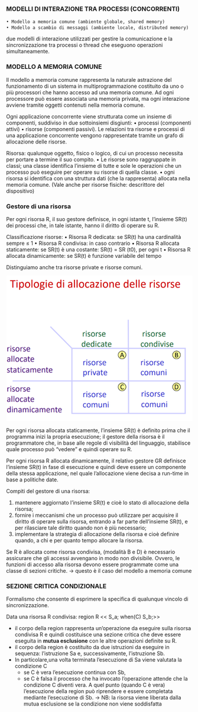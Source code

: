 ### MODELLI DI INTERAZIONE TRA PROCESSI (CONCORRENTI)
    • Modello a memoria comune (ambiente globale, shared memory)
    • Modello a scambio di messaggi (ambiente locale, distributed memory)
due modelli di interazione utilizzati per gestire la comunicazione e la sincronizzazione tra processi o thread che eseguono operazioni simultaneamente.

### MODELLO A MEMORIA COMUNE
Il modello a memoria comune rappresenta la naturale astrazione del funzionamento di un sistema in multiprogrammazione costituito da uno o più processori che hanno accesso ad una memoria comune. Ad ogni processore può essere associata una memoria privata, ma ogni interazione avviene tramite oggetti contenuti nella memoria comune.

Ogni applicazione concorrente viene strutturata come un insieme di componenti, suddiviso in due sottoinsiemi disgiunti:
    • processi (componenti attivi)
    • risorse (componenti passivi).
Le relazioni tra risorse e processi di una applicazione concorrente vengono rappresentate tramite un grafo di allocazione delle risorse.

Risorsa: qualunque oggetto, fisico o logico, di cui un processo necessita per portare a termine il suo compito.
    • Le risorse sono raggruppate in classi; una classe identifica l’insieme di tutte e sole le operazioni che un processo può eseguire per operare su risorse di quella classe.
    • ogni risorsa si identifica con una struttura dati (che la rappresenta) allocata nella memoria comune.
    (Vale anche per risorse fisiche: descrittore del dispositivo)

### Gestore di una risorsa
Per ogni risorsa R, il suo gestore definisce, in ogni istante t, l’insieme SR(t) dei processi che, in tale istante, hanno il diritto di operare su R.

Classificazione risorse:
    • Risorsa R dedicata:               se SR(t) ha una cardinalità sempre ≤ 1
    • Risorsa R condivisa:              in caso contrario
    • Risorsa R allocata staticamente:  se SR(t) è una costante: SR(t) = SR (t0), per ogni t
    • Risorsa R allocata dinamicamente: se SR(t) è funzione variabile del tempo

Distinguiamo anche tra risorse private e risorse comuni.

![alt text](.\tipologie_di_allocazione_delle_risorse.png)

Per ogni risorsa allocata staticamente, l’insieme SR(t) è definito prima che il programma inizi la propria esecuzione;
il gestore della risorsa è il programmatore che, in base alle regole di visibilità del linguaggio, stabilisce quale processo può “vedere” e quindi operare su R.

Per ogni risorsa R allocata dinamicamente, il relativo gestore GR definisce l’insieme SR(t) in fase di esecuzione e quindi deve essere un componente della stessa applicazione, nel quale l’allocazione viene decisa a run-time in base a politiche date.

Compiti del gestore di una risorsa:
1. mantenere aggiornato l’insieme SR(t) e cioè lo stato di allocazione della risorsa;
2. fornire i meccanismi che un processo può utilizzare per acquisire il diritto di operare sulla risorsa, entrando a far parte dell’insieme SR(t), e per rilasciare tale diritto quando non è più necessario;
3. implementare la strategia di allocazione della risorsa e cioè definire quando, a chi e per quanto tempo allocare la risorsa.

Se R è allocata come risorsa condivisa, (modalità B e D) è necessario assicurare che gli accessi avvengano in modo non divisibile. Ovvero, le funzioni di accesso alla risorsa devono essere programmate come una classe di sezioni critiche.
    -> questo è il caso del modello a memoria comune

### SEZIONE CRITICA CONDIZIONALE
Formalismo che consente di esprimere la specifica di qualunque vincolo di sincronizzazione.

Data una risorsa R condivisa:
    region R << S_a; when(C) S_b;>>
- il corpo della region rappresenta un’operazione da eseguire sulla risorsa condivisa R e quindi costituisce una sezione critica che deve essere eseguita in __mutua esclusione__ con le altre operazioni definite su R.
- il corpo della region è costituito da due istruzioni da eseguire in sequenza: l’istruzione Sa e, successivamente, l’istruzione Sb.
- In particolare,una volta terminata l’esecuzione di Sa viene valutata la condizione C
    - se C è vera l’esecuzione continua con Sb,
    - se C è falsa il processo che ha invocato l’operazione attende che la condizione C diventi vera. A quel punto (quando C è vera) l’esecuzione della region può riprendere e essere completata mediante l’esecuzione di Sb.
        -> NB: la risorsa viene liberata dalla mutua esclusione se la condizione non viene soddisfatta